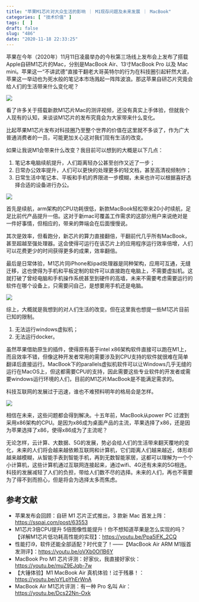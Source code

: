 ```yaml
---
title: "苹果M1芯片对大众生活的影响 ｜ M1现存问题及未来发展 ｜ MacBook"
categories: [ "技术价值" ]
tags: [  ]
draft: false
slug: "486"
date: "2020-11-18 22:33:25"
---
```


苹果在今年（2020年）11月11日凌晨举办的今秋第三场线上发布会上发布了搭载Apple自研M1芯片的Mac，分别是MacBook Air、13寸MacBook Pro 以及 Mac mini。苹果这一“不讲武德”直接干翻老大哥英特尔的行为在科技圈引起轩然大波，苹果这一举动也为死水般的笔记本市场溅起一阵阵波浪。那这苹果自研芯片究竟会给人们的生活带来什么变化呢？

![](https://imagehost-cdn.frytea.com/images/2020/11/18/20201118222922cb196b387ba125d7.png)

看了许多关于搭载新款M1芯片Mac的测评视频，还没有真实上手体验，但就我个人现有的认知，来谈谈M1芯片的发布究竟会为大家带来什么变化。

比起苹果M1芯片发布对科技圈乃至整个世界的价值在这里就不多谈了，作为广大普通消费者的一员，可能更加关心这对我们现有生活的改变。

如果让我说M1会带来什么改变？我目前可以想到的大概是以下几点：

1. 笔记本电脑续航提升，人们距离轻办公甚至创作又近了一步；
2. 日常办公效率提升，人们可以更快的处理更多的轻文档，甚至高清视频制作；
3. 日常生活中笔记本、平板和手机的界限进一步模糊，未来也许可以根据喜好选择合适的设备进行办公。

![](https://imagehost-cdn.frytea.com/images/2020/11/18/202011182229552eab4b90ce44e35a.png)

首先是续航，arm架构的CPU功耗很低，新款MacBook轻松带来20小时续航，足足比前代产品提升一倍。这对于新mac可覆盖工作需求的这部分用户来说绝对是一件好事情，但相应的，带来的弊端会在后面慢慢说。

其次是效率，但看跑分，新芯片的算力直接翻倍，干翻前代几乎所有MacBook，甚至超越至强处理器。这会使得可运行在该芯片上的应用程序运行效率倍增，人们可以花费更少的时间获得更多的成果，效率翻倍。

最后是日常体验，M1芯片同iPhone和ipad处理器是同种架构，应用可互通，无缝迁移，这也使得为手机和平板定制的软件可以直接跑在电脑上，不需要虚拟机。这就打破了曾经电脑和手机操作系统甚至到硬件的高墙，未来不需要考虑需要运行的软件在哪个设备上，只需要问自己，是想要用手机还是电脑。

![](https://imagehost-cdn.frytea.com/images/2020/11/18/20201118223014278edf2b28f9748d.png)

综上，大概就是我想到的对人们生活的改变。但在这里我也想提一些M1芯片目前已知的限制。

1. 无法运行windows虚拟机；
2. 无法运行docker。

虽然苹果借助原生的插件，使得原有基于intel x86架构软件直接可以跑在M1上，而且效率不错，但像这种开发者常用的需要涉及到CPU支持的软件就很难在简单翻译后直接运行。MacBook下的parallels虚拟机软件可以让Windows几乎无缝的运行在MacOS上，但这都需要CPU的支持，因此需要这些专业软件的开发者或需要windows运行环境的人们，目前的M1芯片MacBook是不能满足需求的。

科技互联网的发展过于迅速，谁也不难预料明年的格局会是怎样。

![](https://imagehost-cdn.frytea.com/images/2020/11/18/20201118223059d15a9629f93dec05.png)

相信在未来，这些问题都会得到解决。十五年前，MacBook从power PC 过渡到采用x86架构的CPU。是因为x86成为桌面产品的主流，苹果选择了x86，还是因为苹果选择了x86，使得x86成为了主流呢？

无论怎样，云计算、大数据、5G的发展，势必会给人们的生活带来翻天覆地的变化，未来的人们将会越来越依赖互联网和计算机，它们距离人们越来越近，体形却越来越模糊，从智能手表到智能手机，再到无数智能家居，这都可以理解为一个个小计算机，这些计算机通过互联网连接起来，通过wifi、4G还有未来的5G相连。科技的发展减轻了人们的负担，带给人们数不尽的选择。未来的人们，再也不需要为了得不到而担心，但是将会为选择太多而焦虑。

## 参考文献

- 苹果发布会回顾：自研 M1 芯片正式推出，3 款新 Mac 首发上阵：https://sspai.com/post/63553
- M1芯片3倍CPU提升 5倍图像性能提升！你不想知道苹果是怎么实现的吗？【详解M1芯片低功耗高性能的实现】：https://youtu.be/Ppa5lFK_2CQ
- 性能打i9，软件还能全部适配？时代变了！——【MacBook Air ARM M1版首发测评】：https://youtu.be/oVXb0Ol1B6Y
- MacBook Pro M1 芯片评测：好家伙，我直接好家伙：https://youtu.be/muZ9EJqb-7w
- 【大锤体验】M1 MacBook Air 真机体验！过于残暴！：https://youtu.be/qYLpYhErWnA
- MacBook Air M1芯片评测：有一种 Pro 名叫 Air：https://youtu.be/Dcs22Nn-Oxk
